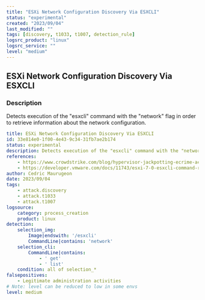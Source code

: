 ```yaml
---
title: "ESXi Network Configuration Discovery Via ESXCLI"
status: "experimental"
created: "2023/09/04"
last_modified: ""
tags: [discovery, t1033, t1007, detection_rule]
logsrc_product: "linux"
logsrc_service: ""
level: "medium"
---
```


## ESXi Network Configuration Discovery Via ESXCLI

### Description

Detects execution of the "esxcli" command with the "network" flag in order to retrieve information about the network configuration.

```yml
title: ESXi Network Configuration Discovery Via ESXCLI
id: 33e814e0-1f00-4e43-9c34-31fb7ae2b174
status: experimental
description: Detects execution of the "esxcli" command with the "network" flag in order to retrieve information about the network configuration.
references:
    - https://www.crowdstrike.com/blog/hypervisor-jackpotting-ecrime-actors-increase-targeting-of-esxi-servers/
    - https://developer.vmware.com/docs/11743/esxi-7-0-esxcli-command-reference/namespace/esxcli_network.html
author: Cedric Maurugeon
date: 2023/09/04
tags:
    - attack.discovery
    - attack.t1033
    - attack.t1007
logsource:
    category: process_creation
    product: linux
detection:
    selection_img:
        Image|endswith: '/esxcli'
        CommandLine|contains: 'network'
    selection_cli:
        CommandLine|contains:
            - ' get'
            - ' list'
    condition: all of selection_*
falsepositives:
    - Legitimate administration activities
# Note: level can be reduced to low in some envs
level: medium

```
